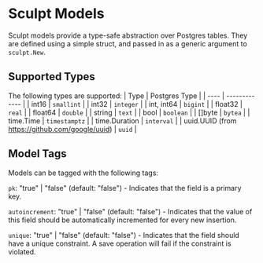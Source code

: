 # Sculpt Models

Sculpt models provide a type-safe abstraction over Postgres
tables. They are defined using a simple struct, and passed
in as a generic argument to `sculpt.New`.

## Supported Types

The following types are supported:
| Type                                                  | Postgres Type |
| ----                                                  | ------------- |
| int16                                                 | `smallint`    |
| int32                                                 | `integer`     |
| int, int64                                            | `bigint`      |
| float32                                               | `real`        |
| float64                                               | `double`      |
| string                                                | `text`        |
| bool                                                  | `boolean`     |
| []byte                                                | `bytea`       |
| time.Time                                             | `timestamptz` |
| time.Duration                                         | `interval`    |
| uuid.UUID (from https://github.com/google/uuid)       | `uuid`        |


## Model Tags

Models can be tagged with the following tags:

`pk`: "true" | "false" (default: "false")
    - Indicates that the field is a primary key.

`autoincrement`: "true" | "false" (default: "false")
    - Indicates that the value of this field should
    be automatically incremented for every new insertion.

`unique`: "true" | "false" (default: "false")
    - Indicates that the field should have a unique
    constraint. A save operation will fail if the
    constraint is violated.
